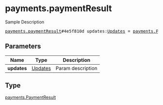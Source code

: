 # payments.paymentResult

Sample Description

<pre>
<a href="../constructor/payments.paymentResult.md">payments.paymentResult</a>#4e5f810d updates:<a href="../type/Updates.md">Updates</a> = <a href="../type/payments.PaymentResult.md">payments.PaymentResult</a>;</pre>
## Parameters

| Name | Type | Description |
|------|:----:|-------------|
| **updates** | <a href="../type/Updates.md">Updates</a> | Param description |

## Type

<a href="../type/payments.PaymentResult.md">payments.PaymentResult</a>
